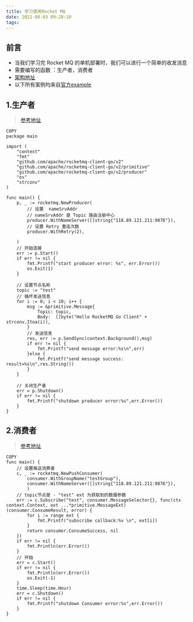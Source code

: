 ```yaml
---
title: 学习使用Rocket MQ
date: 2021-08-03 09:28:10
tags:
---
```


## 前言

- 当我们学习完 Rocket MQ 的单机部署时，我们可以进行一个简单的收发消息
- 需要编写的函数 ：生产者，消费者
- [架构地址](https://github.com/apache/rocketmq/blob/master/docs/cn/architecture.md)
- 以下所有案例均来自[官方example](https://github.com/apache/rocketmq-client-go/tree/native/examples)
<!--more-->
## 1.生产者

> [参考地址](https://github.com/apache/rocketmq-client-go/blob/native/examples/producer/simple/main.go)

```
COPY
package main

import (
    "context"
    "fmt"
    "github.com/apache/rocketmq-client-go/v2"
    "github.com/apache/rocketmq-client-go/v2/primitive"
    "github.com/apache/rocketmq-client-go/v2/producer"
    "os"
    "strconv"
)

func main() {
    p, _ := rocketmq.NewProducer(
        // 设置  nameSrvAddr
        // nameSrvAddr 是 Topic 路由注册中心
        producer.WithNameServer([]string{"118.89.121.211:9876"}),
        // 设置 Retry 重连次数
        producer.WithRetry(2),
		
    )
    // 开始连接
    err := p.Start()
    if err != nil {
        fmt.Printf("start producer error: %s", err.Error())
        os.Exit(1)
    }

    // 设置节点名称
    topic := "test"
    // 循坏发送信息
    for i := 0; i < 10; i++ {
        msg := &primitive.Message{
            Topic: topic,
            Body:  []byte("Hello RocketMQ Go Client" + strconv.Itoa(i)),
        }
        // 发送信息
        res, err := p.SendSync(context.Background(),msg)
        if err != nil {
            fmt.Printf("send message error:%s\n",err)
        }else {
            fmt.Printf("send message success: result=%s\n",res.String())
        }
    }

    // 关闭生产者
    err = p.Shutdown()
    if err != nil {
        fmt.Printf("shutdown producer error:%s",err.Error())
    }
}
```

## 2.消费者

> [参考地址](https://github.com/apache/rocketmq-client-go/blob/native/examples/consumer/simple/main.go)

```
COPY
func main() {
	// 设置推送消费者
	c, _ := rocketmq.NewPushConsumer(
		consumer.WithGroupName("testGroup"),
		consumer.WithNameServer([]string{"118.89.121.211:9876"}),
		)
	// topic节点是 - "test" ext 为获取到的数据参数
	err := c.Subscribe("test", consumer.MessageSelector{}, func(ctx context.Context, ext ...*primitive.MessageExt) (consumer.ConsumeResult, error) {
		for i := range ext {
			fmt.Printf("subscribe callback:%v \n", ext[i])
		}
		return consumer.ConsumeSuccess, nil
	})
	if err != nil {
		fmt.Println(err.Error())
	}
	// 开始
	err = c.Start()
	if err != nil {
		fmt.Println(err.Error())
		os.Exit(-1)
	}
	time.Sleep(time.Hour)
	err = c.Shutdown()
	if err != nil {
		fmt.Printf("shutdown Consumer error:%s",err.Error())
	}
}
```


